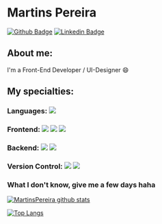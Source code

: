 # Martins Pereira

[![Github Badge](https://img.shields.io/badge/-Github-000?style=flat-square&logo=Github&logoColor=white&link=https://github.com/MartinsPereira)](https://github.com/MartinsPereira)
[![Linkedin Badge](https://img.shields.io/badge/-LinkedIn-blue?style=flat-square&logo=Linkedin&logoColor=white&link=https://www.linkedin.com/in/martins-pereira-528134199/)](https://www.linkedin.com/in/martins-pereira-528134199/)

## About me:

I'm a Front-End Developer / UI-Designer :smile:

## My specialties:

### Languages: <img src="https://img.shields.io/badge/javascript%20-%23323330.svg?&style=for-the-badge&logo=javascript&logoColor=%23F7DF1E"/> 

### Frontend: <img src="https://img.shields.io/badge/html5%20-%23E34F26.svg?&style=for-the-badge&logo=html5&logoColor=white"/> <img src="https://img.shields.io/badge/css3%20-%231572B6.svg?&style=for-the-badge&logo=css3&logoColor=white"/> <img src="https://img.shields.io/badge/react%20-%2320232a.svg?&style=for-the-badge&logo=react&logoColor=%2361DAFB"/> 

### Backend: <img src="https://img.shields.io/badge/node.js%20-%2343853D.svg?&style=for-the-badge&logo=node.js&logoColor=white"/> <img src="https://img.shields.io/badge/express.js%20-%23404d59.svg?&style=for-the-badge"/> 

### Version Control: <img src="https://img.shields.io/badge/git%20-F05032.svg?&style=for-the-badge&logo=git&logoColor=white"/> <img src="https://img.shields.io/badge/github%20-%23121011.svg?&style=for-the-badge&logo=github&logoColor=white"/> 

### What I don't know, give me a few days haha

[![MartinsPereira github stats](https://github-readme-stats.vercel.app/api?username=MartinsPereira&show_icons=true&title_color=fff&icon_color=37aaff&text_color=f8f8f2&bg_color=171c24&count_private=true)](https://github.com/MartinsPereira)

[![Top Langs](https://github-readme-stats.vercel.app/api/top-langs/?username=MartinsPereira&layout=compact&hide=java&text_color=f8f8f2&bg_color=171c24)](https://github.com/MartinsPereira)
